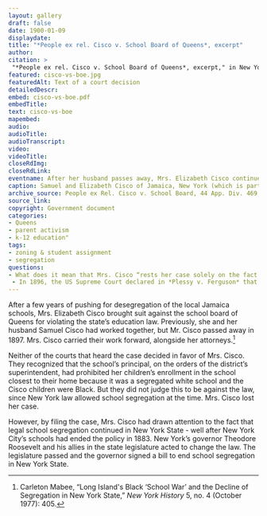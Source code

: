 ```yaml
--- 
layout: gallery
draft: false
date: 1900-01-09
displaydate: 
title: "*People ex rel. Cisco v. School Board of Queens*, excerpt"
author: 
citation: >
 "*People ex rel. Cisco v. School Board of Queens*, excerpt," in New York City Civil Rights History Project, Accessed: [Month Day, Year], https://nyccivilrightshistory.org/gallery/cisco-vs-boe.
featured: cisco-vs-boe.jpg
featuredAlt: Text of a court decision
detailedDescr: 
embed: cisco-vs-boe.pdf
embedTitle: 
text: cisco-vs-boe
mapembed: 
audio: 
audioTitle: 
audioTranscript: 
video: 
videoTitle: 
closeRdImg: 
closeRdLink: 
eventname: After her husband passes away, Mrs. Elizabeth Cisco continues the fight against segregation in the courts.
caption: Samuel and Elizabeth Cisco of Jamaica, New York (which is part of Queens in New York City today) had been challenging school segregation for years. After Mr. Cisco passed away in 1897, Mrs. Cisco continued her struggle with a suit against the school board of Queens. This document is a selection from the judge’s decision in the case.
archive_source: People ex Rel. Cisco v. School Board, 44 App. Div. 469, 61 N.Y.S. 330 (N.Y. App. Div. 1899)
source_link: 
copyright: Government document
categories: 
- Queens
- parent activism
- k-12 education"
tags: 
- zoning & student assignment
- segregation
questions:
- What does it mean that Mrs. Cisco “rests her case solely on the fact that her children were refused admission to the common school on account of their color”? Is Mrs. Cisco arguing that the segregated schools for Black children are inferior, or that she opposes the rejection of her children because they are Black?
 - In 1896, the US Supreme Court declared in *Plessy v. Ferguson* that segregation was legal, as long as each group received equal services. This idea of “separate but equal” appears (in different words) in the Cisco case. What do you think Mrs. Cisco thought of the *Plessy* ruling?
--- 
```


After a few years of pushing for desegregation of the local Jamaica schools, Mrs. Elizabeth Cisco brought suit against the school board of Queens for violating the state’s education law. Previously, she and her husband Samuel Cisco had worked together, but Mr. Cisco passed away in 1897. Mrs. Cisco carried their work forward, alongside her attorneys.[^1]

Neither of the courts that heard the case decided in favor of Mrs. Cisco. They recognized that the school’s principal, on the orders of the district’s superintendent, had prohibited her children’s enrollment in the school closest to their home because it was a segregated white school and the Cisco children were Black. But they did not judge this to be against the law, since New York law allowed school segregation at the time. Mrs. Cisco lost her case.

However, by filing the case, Mrs. Cisco had drawn attention to the fact that legal school segregation continued  in New York State - well after New York City’s schools had ended the policy in 1883. New York’s governor Theodore Roosevelt and his allies in the state legislature acted to change the law. The legislature passed and the governor signed a bill to end school segregation in New York State.

[^1]: Carleton Mabee, “Long Island's Black ‘School War’ and the Decline of Segregation in New York State,” *New York History* 5, no. 4 (October 1977): 405.
